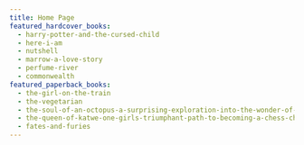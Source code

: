 ```yaml
---
title: Home Page
featured_hardcover_books:
  - harry-potter-and-the-cursed-child
  - here-i-am
  - nutshell
  - marrow-a-love-story
  - perfume-river
  - commonwealth
featured_paperback_books:
  - the-girl-on-the-train
  - the-vegetarian
  - the-soul-of-an-octopus-a-surprising-exploration-into-the-wonder-of-consciousness
  - the-queen-of-katwe-one-girls-triumphant-path-to-becoming-a-chess-champion
  - fates-and-furies
---
```

